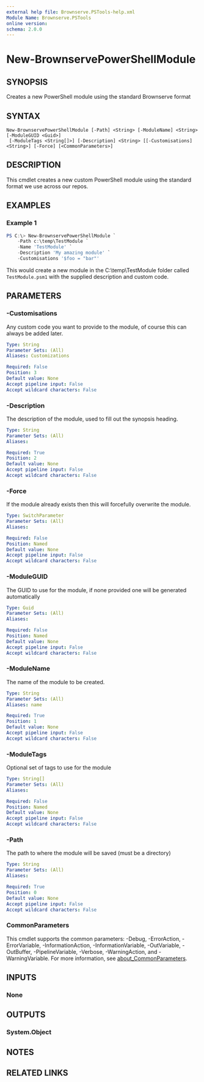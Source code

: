 ```yaml
---
external help file: Brownserve.PSTools-help.xml
Module Name: Brownserve.PSTools
online version:
schema: 2.0.0
---
```


# New-BrownservePowerShellModule

## SYNOPSIS
Creates a new PowerShell module using the standard Brownserve format

## SYNTAX

```
New-BrownservePowerShellModule [-Path] <String> [-ModuleName] <String> [-ModuleGUID <Guid>]
 [-ModuleTags <String[]>] [-Description] <String> [[-Customisations] <String>] [-Force] [<CommonParameters>]
```

## DESCRIPTION
This cmdlet creates a new custom PowerShell module using the standard format we use across our repos.

## EXAMPLES

### Example 1
```powershell
PS C:\> New-BrownservePowerShellModule `
    -Path c:\temp\TestModule `
    -Name 'TestModule' `
    -Description 'My amazing module' `
    -Customisations '$foo = "bar"'
```

This would create a new module in the C:\temp\TestModule folder called `TestModule.psm1` with the supplied description and custom code.

## PARAMETERS

### -Customisations
Any custom code you want to provide to the module, of course this can always be added later.

```yaml
Type: String
Parameter Sets: (All)
Aliases: Customizations

Required: False
Position: 3
Default value: None
Accept pipeline input: False
Accept wildcard characters: False
```

### -Description
The description of the module, used to fill out the synopsis heading.

```yaml
Type: String
Parameter Sets: (All)
Aliases:

Required: True
Position: 2
Default value: None
Accept pipeline input: False
Accept wildcard characters: False
```

### -Force
If the module already exists then this will forcefully overwrite the module.

```yaml
Type: SwitchParameter
Parameter Sets: (All)
Aliases:

Required: False
Position: Named
Default value: None
Accept pipeline input: False
Accept wildcard characters: False
```

### -ModuleGUID
The GUID to use for the module, if none provided one will be generated automatically

```yaml
Type: Guid
Parameter Sets: (All)
Aliases:

Required: False
Position: Named
Default value: None
Accept pipeline input: False
Accept wildcard characters: False
```

### -ModuleName
The name of the module to be created.

```yaml
Type: String
Parameter Sets: (All)
Aliases: name

Required: True
Position: 1
Default value: None
Accept pipeline input: False
Accept wildcard characters: False
```

### -ModuleTags
Optional set of tags to use for the module

```yaml
Type: String[]
Parameter Sets: (All)
Aliases:

Required: False
Position: Named
Default value: None
Accept pipeline input: False
Accept wildcard characters: False
```

### -Path
The path to where the module will be saved (must be a directory)

```yaml
Type: String
Parameter Sets: (All)
Aliases:

Required: True
Position: 0
Default value: None
Accept pipeline input: False
Accept wildcard characters: False
```

### CommonParameters
This cmdlet supports the common parameters: -Debug, -ErrorAction, -ErrorVariable, -InformationAction, -InformationVariable, -OutVariable, -OutBuffer, -PipelineVariable, -Verbose, -WarningAction, and -WarningVariable. For more information, see [about_CommonParameters](http://go.microsoft.com/fwlink/?LinkID=113216).

## INPUTS

### None
## OUTPUTS

### System.Object
## NOTES

## RELATED LINKS
